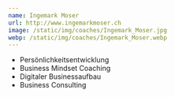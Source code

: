 ```yaml
---
name: Ingemark Moser
url: http://www.ingemarkmoser.ch
image: /static/img/coaches/Ingemark_Moser.jpg
webp: /static/img/coaches/Ingemark_Moser.webp
---
```


<ul><li>Persönlichkeitsentwicklung</li><li>Business Mindset Coaching</li><li>Digitaler Businessaufbau</li><li>Business Consulting</li></ul>
